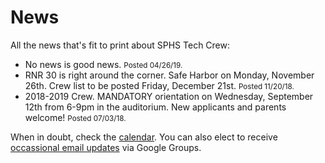 <!-- title: News -->
<!-- categories: pages -->
<!-- tags: news -->
<!-- published: 2017-06-06T22:30:00-05:00 -->
<!-- updated: 2019-04-26T10:00:00-05:00 -->
<!-- summary: All the news that's fit to print about SPHS Tech Crew. -->

# News

All the news that's fit to print about SPHS Tech Crew:

* No news is good news. <small>Posted 04/26/19.</small>
* RNR 30 is right around the corner. Safe Harbor on Monday, November 26th. Crew list to be posted Friday, December 21st. <small>Posted 11/20/18.</small>
* 2018-2019 Crew. MANDATORY orientation on Wednesday, September 12th from 6-9pm in the auditorium. New applicants and parents welcome! <small>Posted 07/03/18.</small>

When in doubt, check the [calendar](calendar.html). You can also elect to receive [occassional email updates](https://groups.google.com/forum/#!forum/crew-announce/join) via Google Groups.

<!-- EOF -->
